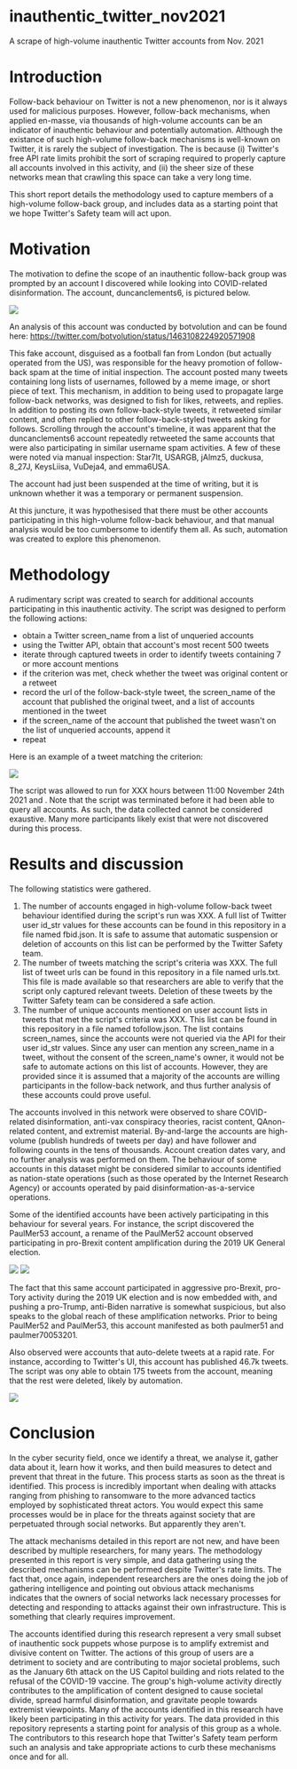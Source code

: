 # inauthentic_twitter_nov2021
A scrape of high-volume inauthentic Twitter accounts from Nov. 2021

# Introduction
Follow-back behaviour on Twitter is not a new phenomenon, nor is it always used for malicious purposes. However, follow-back mechanisms, when applied en-masse, via thousands of high-volume accounts can be an indicator of inauthentic behaviour and potentially automation. Although the existance of such high-volume follow-back mechanisms is well-known on Twitter, it is rarely the subject of investigation. The is because (i) Twitter's free API rate limits prohibit the sort of scraping required to properly capture all accounts involved in this activity, and (ii) the sheer size of these networks mean that crawling this space can take a very long time.

This short report details the methodology used to capture members of a high-volume follow-back group, and includes data as a starting point that we hope Twitter's Safety team will act upon.

# Motivation
The motivation to define the scope of an inauthentic follow-back group was prompted by an account I discovered while looking into COVID-related disinformation. The account, duncanclements6, is pictured below.

![](images/gooner2.jpeg)

An analysis of this account was conducted by botvolution and can be found here: https://twitter.com/botvolution/status/1463108224920571908

This fake account, disguised as a football fan from London (but actually operated from the US), was responsible for the heavy promotion of follow-back spam at the time of initial inspection. The account posted many tweets containing long lists of usernames, followed by a meme image, or short piece of text. This mechanism, in addition to being used to propagate large follow-back networks, was designed to fish for likes, retweets, and replies. In addition to posting its own follow-back-style tweets, it retweeted similar content, and often replied to other follow-back-styled tweets asking for follows. Scrolling through the account's timeline, it was apparent that the duncanclements6 account repeatedly retweeted the same accounts that were also participating in similar username spam activities. A few of these were noted via manual inspection: Star7lt, USARGB, jAlmz5, duckusa, 8_27J, KeysLiisa, VuDeja4, and emma6USA. 

The account had just been suspended at the time of writing, but it is unknown whether it was a temporary or permanent suspension.

At this juncture, it was hypothesised that there must be other accounts participating in this high-volume follow-back behaviour, and that manual analysis would be too cumbersome to identify them all. As such, automation was created to explore this phenomenon.

# Methodology
A rudimentary script was created to search for additional accounts participating in this inauthentic activity. The script was designed to perform the following actions:
- obtain a Twitter screen_name from a list of unqueried accounts
- using the Twitter API, obtain that account's most recent 500 tweets
- iterate through captured tweets in order to identify tweets containing 7 or more account mentions
- if the criterion was met, check whether the tweet was original content or a retweet
- record the url of the follow-back-style tweet, the screen_name of the account that published the original tweet, and a list of accounts mentioned in the tweet
- if the screen_name of the account that published the tweet wasn't on the list of unqueried accounts, append it
- repeat

Here is an example of a tweet matching the criterion:

![](images/example_followback_tweet.png)

The script was allowed to run for XXX hours between 11:00 November 24th 2021 and . Note that the script was terminated before it had been able to query all accounts. As such, the data collected cannot be considered exaustive. Many more participants likely exist that were not discovered during this process.

# Results and discussion
The following statistics were gathered.
1. The number of accounts engaged in high-volume follow-back tweet behaviour identified during the script's run was XXX. A full list of Twitter user id_str values for these accounts can be found in this repository in a file named fbid.json. It is safe to assume that automatic suspension or deletion of accounts on this list can be performed by the Twitter Safety team.
2. The number of tweets matching the script's criteria was XXX. The full list of tweet urls can be found in this repository in a file named urls.txt. This file is made available so that researchers are able to verify that the script only captured relevant tweets. Deletion of these tweets by the Twitter Safety team can be considered a safe action.
3. The number of unique accounts mentioned on user account lists in tweets that met the script's criteria was XXX. This list can be found in this repository in a file named tofollow.json. The list contains screen_names, since the accounts were not queried via the API for their user id_str values. Since any user can mention any screen_name in a tweet, without the consent of the screen_name's owner, it would not be safe to automate actions on this list of accounts. However, they are provided since it is assumed that a majority of the accounts are willing participants in the follow-back network, and thus further analysis of these accounts could prove useful.

The accounts involved in this network were observed to share COVID-related disinformation, anti-vax conspiracy theories, racist content, QAnon-related content, and extremist material. By-and-large the accounts are high-volume (publish hundreds of tweets per day) and have follower and following counts in the tens of thousands. Account creation dates vary, and no further analysis was performed on them. The behaviour of some accounts in this dataset might be considered similar to accounts identified as nation-state operations (such as those operated by the Internet Research Agency) or accounts operated by paid disinformation-as-a-service operations.

Some of the identified accounts have been actively participating in this behaviour for several years. For instance, the script discovered the PaulMer53 account, a rename of the PaulMer52 account observed participating in pro-Brexit content amplification during the 2019 UK General election.

![](images/PaulMer53.png)
![](images/PaulMer52.png)

The fact that this same account participated in aggressive pro-Brexit, pro-Tory activity during the 2019 UK election and is now embedded with, and pushing a pro-Trump, anti-Biden narrative is somewhat suspicious, but also speaks to the global reach of these amplification networks. Prior to being PaulMer52 and PaulMer53, this account manifested as both paulmer51 and paulmer70053201.

Also observed were accounts that auto-delete tweets at a rapid rate. For instance, according to Twitter's UI, this account has published 46.7k tweets. The script was ony able to obtain 175 tweets from the account, meaning that the rest were deleted, likely by automation.

![](images/LindaNTx.png)

# Conclusion
In the cyber security field, once we identify a threat, we analyse it, gather data about it, learn how it works, and then build measures to detect and prevent that threat in the future. This process starts as soon as the threat is identified. This process is incredibly important when dealing with attacks ranging from phishing to ransomware to the more advanced tactics employed by sophisticated threat actors. You would expect this same processes would be in place for the threats against society that are perpetuated through social networks. But apparently they aren't.

The attack mechanisms detailed in this report are not new, and have been described by multiple researchers, for many years. The methodology presented in this report is very simple, and data gathering using the described mechanisms can be performed despite Twitter's rate limits. The fact that, once again, independent researchers are the ones doing the job of gathering intelligence and pointing out obvious attack mechanisms indicates that the owners of social networks lack necessary processes for detecting and responding to attacks against their own infrastructure. This is something that clearly requires improvement.

The accounts identified during this research represent a very small subset of inauthentic sock puppets whose purpose is to amplify extremist and divisive content on Twitter. The actions of this group of users are a detriment to society and are contributing to major societal problems, such as the January 6th attack on the US Capitol building and riots related to the refusal of the COVID-19 vaccine. The group's high-volume activity directly contributes to the amplification of content designed to cause societal divide, spread harmful disinformation, and gravitate people towards extremist viewpoints. Many of the accounts identified in this research have likely been participating in this activity for years. The data provided in this repository represents a starting point for analysis of this group as a whole. The contributors to this research hope that Twitter's Safety team perform such an analysis and take appropriate actions to curb these mechanisms once and for all.
